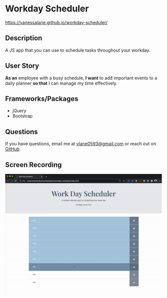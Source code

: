 # Workday Scheduler
https://vanessalane.github.io/workday-scheduler/

## Description
A JS app that you can use to schedule tasks throughout your workday.

## User Story
**As an** employee with a busy schedule, **I want** to add important events to a daily planner **so that** I can manage my time effectively.

## Frameworks/Packages
- jQuery
- Bootstrap

## Questions
If you have questions, email me at [vlane0593@gmail.com](mailto:vlane0593@gmail.com) or reach out on [GitHub](https://www.github.com/vanessalane).

## Screen Recording
![Screen Recording Gif](assets/images/workday_scheduler_demo.gif)
